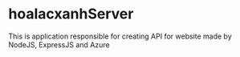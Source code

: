 # hoalacxanhServer
This is application responsible for creating API for website made by NodeJS, ExpressJS and Azure

